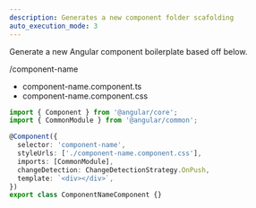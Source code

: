 ```yaml
---
description: Generates a new component folder scafolding
auto_execution_mode: 3
---
```


Generate a new Angular component boilerplate based off below.

/component-name

- component-name.component.ts
- component-name.component.css

```component-name.component.ts
import { Component } from '@angular/core';
import { CommonModule } from '@angular/common';

@Component({
  selector: 'component-name',
  styleUrls: ['./component-name.component.css'],
  imports: [CommonModule],
  changeDetection: ChangeDetectionStrategy.OnPush,
  template: `<div></div>`,
})
export class ComponentNameComponent {}
```
